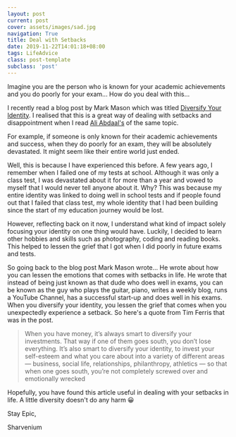 ```yaml
---
layout: post
current: post
cover: assets/images/sad.jpg
navigation: True
title: Deal with Setbacks
date: 2019-11-22T14:01:18+08:00
tags: LifeAdvice
class: post-template
subclass: 'post'
---
```

Imagine you are the person who is known for your academic achievements and you do poorly for your exam... How do you deal with this...

I recently read a blog post by Mark Mason which was titled [Diversify Your Identity](https://markmanson.net/diversify-your-identity). I realised that this is a great way of dealing with setbacks and disappointment when I read [Ali Abdaal's](https://aliabdaal.com/bad-grades/) of the same topic.

For example, if someone is only known for their academic achievements and success, when they do poorly for an exam, they will be absolutely devastated. It might seem like their entire world just ended.

Well, this is because I have experienced this before. A few years ago, I remember when I failed one of my tests at school. Although it was only a class test, I was devastated about it for more than a year and vowed to myself that I would never tell anyone about it. Why? This was because my entire identity was linked to doing well in school tests and if people found out that I failed that class test, my whole identity that I had been building since the start of my education journey would be lost.

However, reflecting back on it now, I understand what kind of impact solely focusing your identity on one thing would have. Luckily, I decided to learn other hobbies and skills such as photography, coding and reading books. This helped to lessen the grief that I got when I did poorly in future exams and tests.

So going back to the blog post Mark Mason wrote... He wrote about how you can lessen the emotions that comes with setbacks in life. He wrote that instead of being just known as that dude who does well in exams, you can be known as the guy who plays the guitar, piano, writes a weekly blog, runs a YouTube Channel, has a successful start-up and does well in his exams. When you diversify your identity, you lessen the grief that comes when you unexpectedly experience a setback. So here's a quote from Tim Ferris that was in the post.

> When you have money, it’s always smart to diversify your investments. That way if one of them goes south, you don’t lose everything. It’s also smart to diversify your identity, to invest your self-esteem and what you care about into a variety of different areas — business, social life, relationships, philanthropy, athletics — so that when one goes south, you’re not completely screwed over and emotionally wrecked

Hopefully, you have found this article useful in dealing with your setbacks in life. A little diversity doesn't do any harm 😀

Stay Epic,

Sharvenium